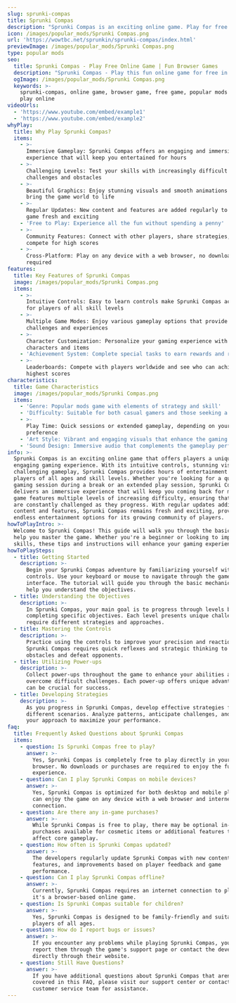 ```yaml
---
slug: sprunki-compas
title: Sprunki Compas
description: "Sprunki Compas is an exciting online game. Play for free directly in your browser!"
icon: /images/popular_mods/Sprunki Compas.png
url: 'https://wowtbc.net/sprunkin/sprunki-compas/index.html'
previewImage: /images/popular_mods/Sprunki Compas.png
type: popular mods
seo:
  title: Sprunki Compas - Play Free Online Game | Fun Browser Games
  description: "Sprunki Compas - Play this fun online game for free in your browser. No download required!"
  ogImage: /images/popular_mods/Sprunki Compas.png
  keywords: >-
    sprunki-compas, online game, browser game, free game, popular mods game,
    play online
videoUrls:
  - 'https://www.youtube.com/embed/example1'
  - 'https://www.youtube.com/embed/example2'
whyPlay:
  title: Why Play Sprunki Compas?
  items:
    - >-
      Immersive Gameplay: Sprunki Compas offers an engaging and immersive gaming
      experience that will keep you entertained for hours
    - >-
      Challenging Levels: Test your skills with increasingly difficult
      challenges and obstacles
    - >-
      Beautiful Graphics: Enjoy stunning visuals and smooth animations that
      bring the game world to life
    - >-
      Regular Updates: New content and features are added regularly to keep the
      game fresh and exciting
    - 'Free to Play: Experience all the fun without spending a penny'
    - >-
      Community Features: Connect with other players, share strategies, and
      compete for high scores
    - >-
      Cross-Platform: Play on any device with a web browser, no downloads
      required
features:
  title: Key Features of Sprunki Compas
  image: /images/popular_mods/Sprunki Compas.png
  items:
    - >-
      Intuitive Controls: Easy to learn controls make Sprunki Compas accessible
      for players of all skill levels
    - >-
      Multiple Game Modes: Enjoy various gameplay options that provide different
      challenges and experiences
    - >-
      Character Customization: Personalize your gaming experience with unique
      characters and items
    - 'Achievement System: Complete special tasks to earn rewards and recognition'
    - >-
      Leaderboards: Compete with players worldwide and see who can achieve the
      highest scores
characteristics:
  title: Game Characteristics
  image: /images/popular_mods/Sprunki Compas.png
  items:
    - 'Genre: Popular mods game with elements of strategy and skill'
    - 'Difficulty: Suitable for both casual gamers and those seeking a challenge'
    - >-
      Play Time: Quick sessions or extended gameplay, depending on your
      preference
    - 'Art Style: Vibrant and engaging visuals that enhance the gaming experience'
    - 'Sound Design: Immersive audio that complements the gameplay perfectly'
info: >-
  Sprunki Compas is an exciting online game that offers players a unique and
  engaging gaming experience. With its intuitive controls, stunning visuals, and
  challenging gameplay, Sprunki Compas provides hours of entertainment for
  players of all ages and skill levels. Whether you're looking for a quick
  gaming session during a break or an extended play session, Sprunki Compas
  delivers an immersive experience that will keep you coming back for more. The
  game features multiple levels of increasing difficulty, ensuring that players
  are constantly challenged as they progress. With regular updates adding new
  content and features, Sprunki Compas remains fresh and exciting, providing
  endless entertainment options for its growing community of players.
howToPlayIntro: >-
  Welcome to Sprunki Compas! This guide will walk you through the basics and
  help you master the game. Whether you're a beginner or looking to improve your
  skills, these tips and instructions will enhance your gaming experience.
howToPlaySteps:
  - title: Getting Started
    description: >-
      Begin your Sprunki Compas adventure by familiarizing yourself with the
      controls. Use your keyboard or mouse to navigate through the game
      interface. The tutorial will guide you through the basic mechanics and
      help you understand the objectives.
  - title: Understanding the Objectives
    description: >-
      In Sprunki Compas, your main goal is to progress through levels by
      completing specific objectives. Each level presents unique challenges that
      require different strategies and approaches.
  - title: Mastering the Controls
    description: >-
      Practice using the controls to improve your precision and reaction time.
      Sprunki Compas requires quick reflexes and strategic thinking to overcome
      obstacles and defeat opponents.
  - title: Utilizing Power-ups
    description: >-
      Collect power-ups throughout the game to enhance your abilities and
      overcome difficult challenges. Each power-up offers unique advantages that
      can be crucial for success.
  - title: Developing Strategies
    description: >-
      As you progress in Sprunki Compas, develop effective strategies for
      different scenarios. Analyze patterns, anticipate challenges, and adapt
      your approach to maximize your performance.
faq:
  title: Frequently Asked Questions about Sprunki Compas
  items:
    - question: Is Sprunki Compas free to play?
      answer: >-
        Yes, Sprunki Compas is completely free to play directly in your web
        browser. No downloads or purchases are required to enjoy the full game
        experience.
    - question: Can I play Sprunki Compas on mobile devices?
      answer: >-
        Yes, Sprunki Compas is optimized for both desktop and mobile play. You
        can enjoy the game on any device with a web browser and internet
        connection.
    - question: Are there any in-game purchases?
      answer: >-
        While Sprunki Compas is free to play, there may be optional in-game
        purchases available for cosmetic items or additional features that don't
        affect core gameplay.
    - question: How often is Sprunki Compas updated?
      answer: >-
        The developers regularly update Sprunki Compas with new content,
        features, and improvements based on player feedback and game
        performance.
    - question: Can I play Sprunki Compas offline?
      answer: >-
        Currently, Sprunki Compas requires an internet connection to play as
        it's a browser-based online game.
    - question: Is Sprunki Compas suitable for children?
      answer: >-
        Yes, Sprunki Compas is designed to be family-friendly and suitable for
        players of all ages.
    - question: How do I report bugs or issues?
      answer: >-
        If you encounter any problems while playing Sprunki Compas, you can
        report them through the game's support page or contact the developers
        directly through their website.
    - question: Still Have Questions?
      answer: >-
        If you have additional questions about Sprunki Compas that aren't
        covered in this FAQ, please visit our support center or contact our
        customer service team for assistance.
---
```


